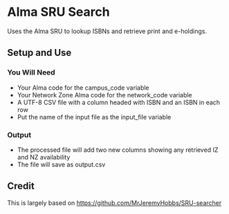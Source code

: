 # Alma SRU Search

Uses the Alma SRU to lookup ISBNs and retrieve print and e-holdings.

## Setup and Use

### You Will Need

* Your Alma code for the campus_code variable
* Your Network Zone Alma code for the network_code variable
* A UTF-8 CSV file with a column headed with ISBN and an ISBN in each row 
* Put the name of the input file as the input_file variable

### Output

* The processed file will add two new columns showing any retrieved IZ and NZ availability
* The file will save as output.csv

## Credit

This is largely based on https://github.com/MrJeremyHobbs/SRU-searcher
